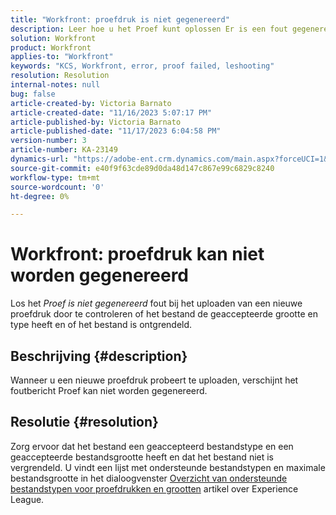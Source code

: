 ```yaml
---
title: "Workfront: proefdruk is niet gegenereerd"
description: Leer hoe u het Proef kunt oplossen Er is een fout gegenereerd wanneer u een nieuwe proefdruk uploadt in Workfront.
solution: Workfront
product: Workfront
applies-to: "Workfront"
keywords: "KCS, Workfront, error, proof failed, leshooting"
resolution: Resolution
internal-notes: null
bug: false
article-created-by: Victoria Barnato
article-created-date: "11/16/2023 5:07:17 PM"
article-published-by: Victoria Barnato
article-published-date: "11/17/2023 6:04:58 PM"
version-number: 3
article-number: KA-23149
dynamics-url: "https://adobe-ent.crm.dynamics.com/main.aspx?forceUCI=1&pagetype=entityrecord&etn=knowledgearticle&id=f3647097-a284-ee11-8179-6045bd006a22"
source-git-commit: e40f9f63cde89d0da48d147c867e99c6829c8240
workflow-type: tm+mt
source-wordcount: '0'
ht-degree: 0%

---
```


# Workfront: proefdruk kan niet worden gegenereerd


Los het *Proef is niet gegenereerd* fout bij het uploaden van een nieuwe proefdruk door te controleren of het bestand de geaccepteerde grootte en type heeft en of het bestand is ontgrendeld.

## Beschrijving {#description}


Wanneer u een nieuwe proefdruk probeert te uploaden, verschijnt het foutbericht Proef kan niet worden gegenereerd.


## Resolutie {#resolution}


Zorg ervoor dat het bestand een geaccepteerd bestandstype en een geaccepteerde bestandsgrootte heeft en dat het bestand niet is vergrendeld. U vindt een lijst met ondersteunde bestandstypen en maximale bestandsgrootte in het dialoogvenster [Overzicht van ondersteunde bestandstypen voor proefdrukken en grootten](https://experienceleague.adobe.com/docs/workfront/using/review-and-approve-work/proofing/proofing-overview/supported-proofing-file-types.html?lang=en#:~:text=File%20size%20limits&amp;amp;text=Files%20must%20be%20less%20than,be%20less%20than%20100%20MB.) artikel over Experience League.


